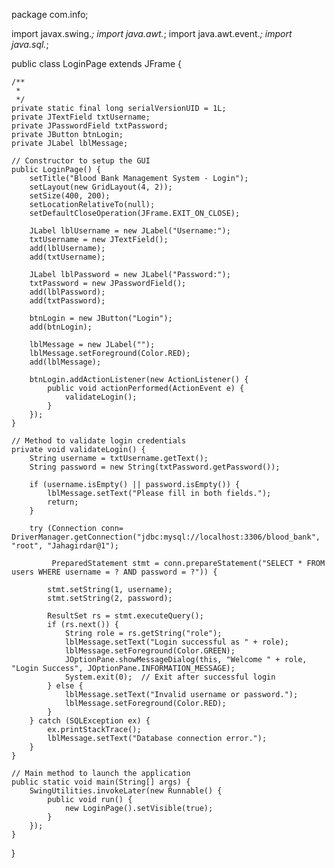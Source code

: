 package com.info;

import javax.swing.*;
import java.awt.*;
import java.awt.event.*;
import java.sql.*;

public class LoginPage extends JFrame {

    /**
	 * 
	 */
	private static final long serialVersionUID = 1L;
	private JTextField txtUsername;
    private JPasswordField txtPassword;
    private JButton btnLogin;
    private JLabel lblMessage;

    // Constructor to setup the GUI
    public LoginPage() {
        setTitle("Blood Bank Management System - Login");
        setLayout(new GridLayout(4, 2));
        setSize(400, 200);
        setLocationRelativeTo(null);
        setDefaultCloseOperation(JFrame.EXIT_ON_CLOSE);

        JLabel lblUsername = new JLabel("Username:");
        txtUsername = new JTextField();
        add(lblUsername);
        add(txtUsername);

        JLabel lblPassword = new JLabel("Password:");
        txtPassword = new JPasswordField();
        add(lblPassword);
        add(txtPassword);

        btnLogin = new JButton("Login");
        add(btnLogin);

        lblMessage = new JLabel("");
        lblMessage.setForeground(Color.RED);
        add(lblMessage);

        btnLogin.addActionListener(new ActionListener() {
            public void actionPerformed(ActionEvent e) {
                validateLogin();
            }
        });
    }

    // Method to validate login credentials
    private void validateLogin() {
        String username = txtUsername.getText();
        String password = new String(txtPassword.getPassword());

        if (username.isEmpty() || password.isEmpty()) {
            lblMessage.setText("Please fill in both fields.");
            return;
        }

        try (Connection conn= DriverManager.getConnection("jdbc:mysql://localhost:3306/blood_bank", "root", "Jahagirdar@1");

             PreparedStatement stmt = conn.prepareStatement("SELECT * FROM users WHERE username = ? AND password = ?")) {

            stmt.setString(1, username);
            stmt.setString(2, password);

            ResultSet rs = stmt.executeQuery();
            if (rs.next()) {
                String role = rs.getString("role");
                lblMessage.setText("Login successful as " + role);
                lblMessage.setForeground(Color.GREEN);
                JOptionPane.showMessageDialog(this, "Welcome " + role, "Login Success", JOptionPane.INFORMATION_MESSAGE);
                System.exit(0);  // Exit after successful login
            } else {
                lblMessage.setText("Invalid username or password.");
                lblMessage.setForeground(Color.RED);
            }
        } catch (SQLException ex) {
            ex.printStackTrace();
            lblMessage.setText("Database connection error.");
        }
    }

    // Main method to launch the application
    public static void main(String[] args) {
        SwingUtilities.invokeLater(new Runnable() {
            public void run() {
                new LoginPage().setVisible(true);
            }
        });
    }
}
